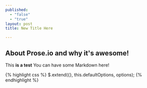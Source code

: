 ```yaml
---
published: 
  - "false"
  - "true"
layout: post
title: New Title Here

---
```


## About Prose.io and why it's awesome!

This **is a test** You can have some Markdown here!

<div class="highlight-full-view">
{% highlight css %}
$.extend({}, this.defaultOptions, options);
{% endhighlight %}
</div>
